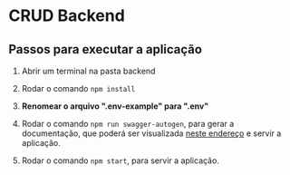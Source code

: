 # CRUD Backend

## Passos para executar a aplicação

1. Abrir um terminal na pasta backend

2. Rodar o comando `npm install`

3. **Renomear o arquivo ".env-example" para ".env"**

4. Rodar o comando `npm run swagger-autogen`, para gerar a documentação, que poderá ser visualizada [neste endereço](http://localhost:3000/doc) e servir a aplicação.

5. Rodar o comando `npm start`, para servir a aplicação.
